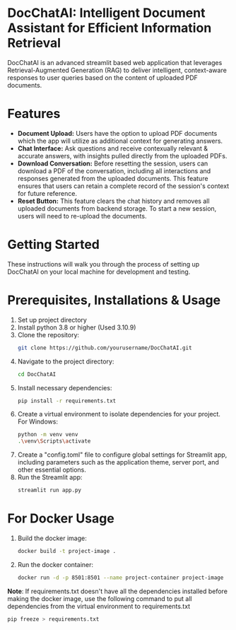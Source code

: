 # DocChatAI: Intelligent Document Assistant for Efficient Information Retrieval


DocChatAI is an advanced streamlit based web application that leverages Retrieval-Augmented Generation (RAG) to deliver intelligent, context-aware responses to user queries based on the content of uploaded PDF documents.

# Features

- **Document Upload:** Users have the option to upload PDF documents which the app will utilize as additional context for generating answers.
- **Chat Interface:** Ask questions and receive contexually relevant & accurate answers, with insights pulled directly from the uploaded PDFs.
- **Download Conversation:** Before resetting the session, users can download a PDF of the conversation, including all interactions and responses generated from the uploaded documents. This feature ensures that users can retain a complete record of the session's context for future reference.
- **Reset Button:** This feature clears the chat history and removes all uploaded documents from backend storage. To start a new session, users will need to re-upload the documents.

# Getting Started
These instructions will walk you through the process of setting up DocChatAI on your local machine for development and testing.

# Prerequisites, Installations & Usage
1. Set up project directory
2. Install python 3.8 or higher (Used 3.10.9)
3. Clone the repository:
    ```bash
    git clone https://github.com/yourusername/DocChatAI.git
4. Navigate to the project directory:
   ```bash
   cd DocChatAI
5. Install necessary dependencies:
   ```bash
   pip install -r requirements.txt
6. Create a virtual environment to isolate dependencies for your project. For Windows:
   ```bash
   python -m venv venv
   .\venv\Scripts\activate
7. Create a "config.toml" file to configure global settings for Streamlit app, including parameters such as the application theme, server port, and other essential options.
8. Run the Streamlit app:
   ```bash
   streamlit run app.py

# For Docker Usage
1. Build the docker image:
   ```bash
   docker build -t project-image .
2. Run the docker container:
   ```bash
   docker run -d -p 8501:8501 --name project-container project-image
   
**Note**: If requirements.txt doesn't have all the dependencies installed before making the docker image, use the following command to put all dependencies from the virtual environment to requirements.txt 
   ```bash
   pip freeze > requirements.txt

